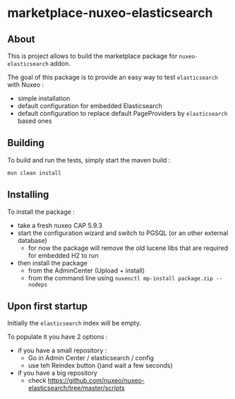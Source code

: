 marketplace-nuxeo-elasticsearch
===============================

## About

This is project allows to build the marketplace package for `nuxeo-elasticsearch` addon.

The goal of this package is to provide an easy way to test `elasticsearch` with Nuxeo :

 - simple installation
 - default configuration for embedded Elasticsearch
 - default configuration to replace default PageProviders by `elasticsearch` based ones


## Building

To build and run the tests, simply start the maven build :

    mvn clean install


## Installing

To install the package :

 - take a fresh nuxeo CAP 5.9.3
 - start the configuration wizard and switch to PGSQL (or an other external database)
      - for now the package will remove the old lucene libs that are required for embedded H2 to run
 - then install the package
      - from the AdminCenter (Upload + install)
      - from the command line using `nuxeoctl mp-install package.zip --nodeps`

## Upon first startup

Initially the `elasticsearch` index will be empty.

To populate it you have 2 options :

 - if you have a small repository : 
     - Go in Admin Center / elasticsearch / config 
     - use teh Reindex button ()and wait a few seconds)
 - if you have a big repository
     - check https://github.com/nuxeo/nuxeo-elasticsearch/tree/master/scripts


 
